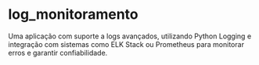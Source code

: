 # log_monitoramento
Uma aplicação com suporte a logs avançados, utilizando Python Logging e integração com sistemas como ELK Stack ou Prometheus para monitorar erros e garantir confiabilidade.
